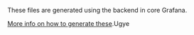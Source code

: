 These files are generated using the backend in core Grafana. 

[More info on how to generate these](https://github.com/grafana/grafana/blob/main/apps/advisor/plugin/README.md).Ugye
